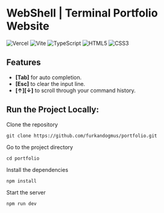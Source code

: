# WebShell | Terminal Portfolio Website

![Vercel](https://img.shields.io/badge/vercel-%23000000.svg?style=for-the-badge&logo=vercel&logoColor=white)
![Vite](https://img.shields.io/badge/vite-%23646CFF.svg?style=for-the-badge&logo=vite&logoColor=white)
![TypeScript](https://img.shields.io/badge/typescript-%23007ACC.svg?style=for-the-badge&logo=typescript&logoColor=white)
![HTML5](https://img.shields.io/badge/html5-%23E34F26.svg?style=for-the-badge&logo=html5&logoColor=white)
![CSS3](https://img.shields.io/badge/css3-%231572B6.svg?style=for-the-badge&logo=css3&logoColor=white)


## Features
* **[Tab]** for auto completion.
* **[Esc]** to clear the input line.
* **[↑][↓]** to scroll through your command history.


## Run the Project Locally:

Clone the repository
```shell
git clone https://github.com/furkandogmus/portfolio.git
```
Go to the project directory
```shell
cd portfolio
```
Install the dependencies
```shell
npm install
```
Start the server
```shell
npm run dev
```
